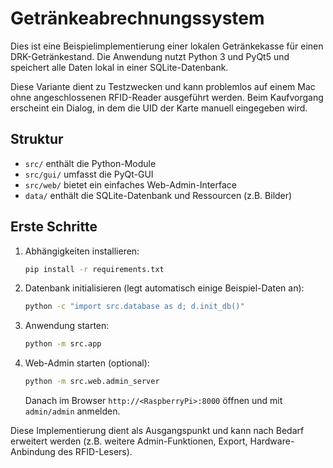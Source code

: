 # Getränkeabrechnungssystem

Dies ist eine Beispielimplementierung einer lokalen Getränkekasse für einen DRK-Getränkestand.
Die Anwendung nutzt Python 3 und PyQt5 und speichert alle Daten lokal in einer SQLite-Datenbank.

Diese Variante dient zu Testzwecken und kann problemlos auf einem Mac ohne angeschlossenen RFID-Reader ausgeführt werden.
Beim Kaufvorgang erscheint ein Dialog, in dem die UID der Karte manuell eingegeben wird.

## Struktur

- `src/` enthält die Python-Module
- `src/gui/` umfasst die PyQt-GUI
- `src/web/` bietet ein einfaches Web-Admin-Interface
- `data/` enthält die SQLite-Datenbank und Ressourcen (z.B. Bilder)

## Erste Schritte

1. Abhängigkeiten installieren:
   ```bash
   pip install -r requirements.txt
   ```
2. Datenbank initialisieren (legt automatisch einige Beispiel-Daten an):
   ```bash
   python -c "import src.database as d; d.init_db()"
   ```
3. Anwendung starten:
   ```bash
   python -m src.app
   ```
4. Web-Admin starten (optional):
   ```bash
   python -m src.web.admin_server
   ```
   Danach im Browser `http://<RaspberryPi>:8000` öffnen und mit `admin/admin` anmelden.

Diese Implementierung dient als Ausgangspunkt und kann nach Bedarf erweitert werden (z.B. weitere Admin-Funktionen, Export, Hardware-Anbindung des RFID-Lesers).
